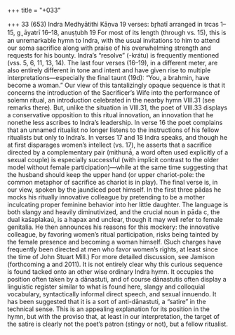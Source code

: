 +++
title = "+033"

+++
33 (653)
Indra
Medhyātithi Kāṇva
19 verses: br̥hatī arranged in trcas 1–15, g ̥ āyatrī 16–18, anuṣṭubh 19
For most of its length (through vs. 15), this is an unremarkable hymn to Indra,  with the usual invitations to him to attend our soma sacrifice along with praise of  his overwhelming strength and requests for his bounty. Indra’s “resolve” (-krátu) is  frequently mentioned (vss. 5, 6, 11, 13, 14).
The last four verses (16–19), in a different meter, are also entirely different in  tone and intent and have given rise to multiple interpretations—especially the final  taunt (19d): “You, a brahmin, have become a woman.” Our view of this tantalizingly  opaque sequence is that it concerns the introduction of the Sacrificer’s Wife into the  performance of solemn ritual, an introduction celebrated in the nearby hymn VIII.31  (see remarks there). But, unlike the situation in VIII.31, the poet of VIII.33 displays  a conservative opposition to this ritual innovation, an innovation that he nonethe
less ascribes to Indra’s leadership. In verse 16 the poet complains that an unnamed  ritualist no longer listens to the instructions of his fellow ritualists but only to Indra’s.  In verses 17 and 18 Indra speaks, and though he at first disparages women’s intellect  (vs. 17), he asserts that a sacrifice directed by a complementary pair (mithunā́, a word  often used explicitly of a sexual couple) is especially successful (with implicit contrast  to the older model without female participation)—while at the same time suggesting  that the husband should keep the upper hand (or upper chariot-pole: the common  metaphor of sacrifice as chariot is in play). The final verse is, in our view, spoken by  the jaundiced poet himself. In the first three pādas he mocks his ritually innovative  colleague by pretending to be a mother inculcating proper feminine behavior into  her little daughter. The language is both slangy and heavily diminutivized, and the  crucial noun in pāda c, the dual kaśaplakaú, is a hapax and unclear, though it may  well refer to female genitalia. He then announces his reasons for this mockery: the  innovative colleague, by favoring women’s ritual participation, risks being tainted by  the female presence and becoming a woman himself. (Such charges have frequently  been directed at men who favor women’s rights, at least since the time of John Stuart  Mill.) For more detailed discussion, see Jamison (forthcoming a and 2011).
It is not entirely clear why this curious sequence is found tacked onto an other wise ordinary Indra hymn. It occupies the position often taken by a dānastuti, and  of course dānastutis often display a linguistic register similar to what is found here,  slangy and colloquial vocabulary, syntactically informal direct speech, and sexual  innuendo. It has been suggested that it is a sort of anti-dānastuti, a “satire” in the  technical sense. This is an appealing explanation for its position in the hymn, but  with the proviso that, at least in our interpretation, the target of the satire is clearly  not the poet’s patron (stingy or not), but a fellow ritualist.